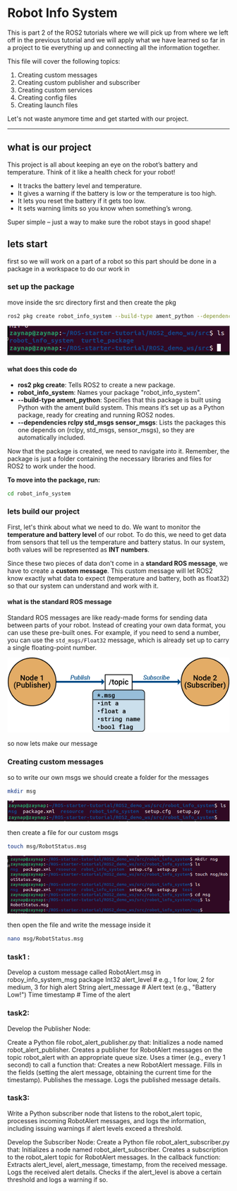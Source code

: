 # Robot Info System

This is part 2 of the ROS2 tutorials where we will pick up from where we left off in the previous tutorial and we will apply what we have learned so far in a project to tie everything up and connecting all the information together.

This file will cover the following topics:

1. Creating custom messages
2. Creating custom publisher and subscriber
3. Creating custom services
4. Creating config files
5. Creating launch files

Let's not waste anymore time and get started with our project.

---

## what is our project

This project is all about keeping an eye on the robot’s battery and temperature. Think of it like a health check for your robot!

* It tracks the battery level and temperature.
* It gives a warning if the battery is low or the temperature is too high.
* It lets you reset the battery if it gets too low.
* It sets warning limits so you know when something’s wrong.

Super simple – just a way to make sure the robot stays in good shape!

## lets start

first so we will work on a part of a robot so this part should be done in a package in a workspace to do our work in

### set up the package

move inside the src directory first and then create the pkg

```bash
ros2 pkg create robot_info_system --build-type ament_python --dependencies rclpy std_msgs sensor_msgs
```

![ros messages](images/pkg_creation.png)

#### what does this code do

* **ros2 pkg create**: Tells ROS2 to create a new package.
* **robot_info_system**: Names your package "robot_info_system".
* **--build-type ament_python**:  Specifies that this package is built using Python with the ament build system. This means it’s set up as a Python package, ready for creating and running ROS2 nodes.
* **--dependencies rclpy std_msgs sensor_msgs**: Lists the packages this one depends on (rclpy, std_msgs, sensor_msgs), so they are automatically included.

Now that the package is created, we need to navigate into it. Remember, the package is just a folder containing the necessary libraries and files for ROS2 to work under the hood.

**To move into the package, run:**

```bash
cd robot_info_system 
```

### lets build our project

First, let's think about what we need to do. We want to monitor the **temperature and battery level** of our robot. To do this, we need to get data from sensors that tell us the temperature and battery status. In our system, both values will be represented as **INT numbers**.

Since these two pieces of data don't come in a **standard ROS message**, we have to create a **custom message**. This custom message will let ROS2 know exactly what data to expect (temperature and battery, both as float32) so that our system can understand and work with it.

#### what is the standard ROS message

Standard ROS messages are like ready-made forms for sending data between parts of your robot. Instead of creating your own data format, you can use these pre-built ones. For example, if you need to send a number, you can use the `std_msgs/Float32` message, which is already set up to carry a single floating-point number.

![ros messages](images/ros2_topics_workflow_image.png)

so now lets make our message

### Creating custom messages

so to write our own msgs we should create a folder for the messages

```bash
mkdir msg
```
![ros messages](images/msg_directory.png)

then create a file for our custom msgs 

```bash
touch msg/RobotStatus.msg
```
![ros messages](images/image.png)

then open the file and write the message inside it 

```bash
nano msg/RobotStatus.msg
```


### task1 :
Develop a custom message called RobotAlert.msg in roboy_info_system_msg package
Int32 alert_level         # e.g., 1 for low, 2 for medium, 3 for high alert
String alert_message      # Alert text (e.g., "Battery Low!")
Time timestamp  # Time of the alert

### task2:
Develop the Publisher Node:

Create a Python file robot_alert_publisher.py that:
Initializes a node named robot_alert_publisher.
Creates a publisher for RobotAlert messages on the topic robot_alert with an appropriate queue size.
Uses a timer (e.g., every 1 second) to call a function that:
Creates a new RobotAlert message.
Fills in the fields (setting the alert message, obtaining the current time for the timestamp).
Publishes the message.
Logs the published message details.

### task3:
Write a Python subscriber node that listens to the robot_alert topic, processes incoming RobotAlert messages, and logs the information, including issuing warnings if alert levels exceed a threshold.

Develop the Subscriber Node:
Create a Python file robot_alert_subscriber.py that:
Initializes a node named robot_alert_subscriber.
Creates a subscription to the robot_alert topic for RobotAlert messages.
In the callback function:
Extracts alert_level, alert_message, timestamp, from the received message.
Logs the received alert details.
Checks if the alert_level is above a certain threshold and logs a warning if so.























